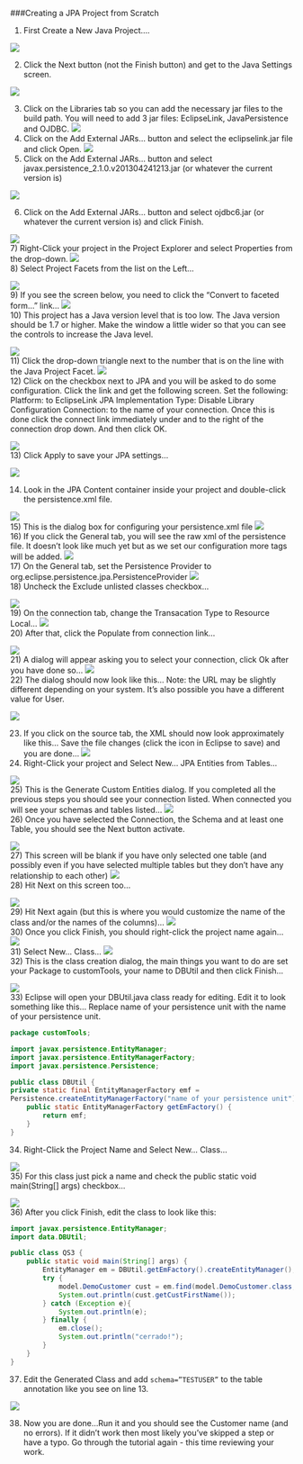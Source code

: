 <!-- this is the tutorial slowly I turned -->
###Creating a JPA Project from Scratch

1) First Create a New Java Project….

![](images/slowlyiturned/image10.png)<br>

2) Click the Next button (not the Finish button) and get to the Java Settings screen.

![](images/slowlyiturned/image12.png)

3) Click on the Libraries tab so you can add the necessary jar files to the build path. You will need to add 3 jar files: EclipseLink, JavaPersistence and OJDBC.
![](images/slowlyiturned/image11.png)<br>
4) Click on the Add External JARs… button and select the eclipselink.jar file and click Open. 
![](images/slowlyiturned/image14.png)<br>
5) Click on the Add External JARs… button and select javax.persistence_2.1.0.v201304241213.jar (or whatever the current version is)

![](images/slowlyiturned/image13.png)<br>

6) Click on the Add External JARs… button and select ojdbc6.jar (or whatever the current version is) and click Finish.

![](images/slowlyiturned/image16.png)<br>
7) Right-Click your project in the Project Explorer and select Properties from the drop-down.
![](images/slowlyiturned/image15.png)<br>
8) Select Project Facets from the list on the Left…

![](images/slowlyiturned/image20.png)<br>
9) If you see the screen below, you need to click the “Convert to faceted form…” link…
![](images/slowlyiturned/image18.png)<br>
10) This project has a Java version level that is too low.  The Java version should be 1.7 or higher.
Make the window a little wider so that you can see the controls to increase the Java level.

![](images/slowlyiturned/image25.png)<br>
11) Click the drop-down triangle next to the number that is on the line with the Java Project Facet.
![](images/slowlyiturned/image21.png)<br>
12) Click on the checkbox next to JPA and you will be asked to do some configuration. Click the link and get the following screen. Set the following:
Platform: to EclipseLink
JPA Implementation Type: Disable Library Configuration
Connection: to the name of your connection. 
Once this is done click the connect link immediately under and to the right of the connection drop down. 
And then click OK.

![](images/slowlyiturned/image23.png)<br>
13) Click Apply to save your JPA settings…

![](images/slowlyiturned/image26.png)<br>

14) Look in the JPA Content container inside your project and double-click the persistence.xml file.

![](images/slowlyiturned/image28.png)<br>
15) This is the dialog box for configuring your persistence.xml file
![](images/slowlyiturned/image29.png)<br>
16) If you click the General tab, you will see the raw xml of the persistence file. It doesn’t look like much yet but as we set our configuration more tags will be added.
![](images/slowlyiturned/image30.png)<br>
17) On the General tab, set the Persistence Provider to  org.eclipse.persistence.jpa.PersistenceProvider
![](images/slowlyiturned/image31.png)<br>
18) Uncheck the Exclude unlisted classes checkbox…

![](images/slowlyiturned/image32.png)<br>
19) On the connection tab, change the Transacation Type to Resource Local…
![](images/slowlyiturned/image33.png)<br>
20) After that, click the Populate from connection link…

![](images/slowlyiturned/image34.png)<br>
21) A dialog will appear asking you to select your connection, click Ok after you have done so…
![](images/slowlyiturned/image00.png)<br>
22) The dialog should now look like this… Note: the URL may be slightly different depending on your system. It’s also possible you have a different value for User.

![](images/slowlyiturned/image01.png)<br>

23) If you click on the source tab, the XML should now look approximately like this… 
Save the file changes (click the icon in Eclipse to save) and you are done…
![](images/slowlyiturned/image02.png)<br>
24) Right-Click your project and Select New… JPA Entities from Tables…

![](images/slowlyiturned/image03.png)<br>
25) This is the Generate Custom Entities dialog. If you completed all the previous steps you should see your connection listed. When connected you will see your schemas and tables listed…
![](images/slowlyiturned/image04.png)<br>
26) Once you have selected the Connection, the Schema and at least one Table, you should see the Next button activate.

![](images/slowlyiturned/image05.png)<br>
27) This screen will be blank if you have only selected one table (and possibly even if you have selected multiple tables but they don’t have any relationship to each other)
![](images/slowlyiturned/image06.png)<br>
28) Hit Next on this screen too…

![](images/slowlyiturned/image07.png)<br>
29) Hit Next again (but this is where you would customize the name of the class and/or the names of the columns)…
![](images/slowlyiturned/image08.png)<br>
30) Once you click Finish, you should right-click the project name again…
![](images/slowlyiturned/image09.png)<br>
31) Select New… Class…
![](images/slowlyiturned/image17.png)<br>
32) This is the class creation dialog, the main things you want to do are set your Package to customTools, your name to DBUtil and then click Finish…

![](images/slowlyiturned/image19.png)<br>
33) Eclipse will open your DBUtil.java class ready for editing. Edit it to look something like this…
Replace name of your persistence unit with the name of your persistence unit.

```java
package customTools;

import javax.persistence.EntityManager;
import javax.persistence.EntityManagerFactory;
import javax.persistence.Persistence;

public class DBUtil {
private static final EntityManagerFactory emf = 
Persistence.createEntityManagerFactory("name of your persistence unit");
	public static EntityManagerFactory getEmFactory() {
		return emf;
	}
}
```
34) Right-Click the Project Name and Select New… Class…

![](images/slowlyiturned/image22.png)<br>
35) For this class just pick a name and check the public static void main(String[] args) checkbox…

![](images/slowlyiturned/image24.png)<br>
36) After you click Finish, edit the class to look like this:

```java
import javax.persistence.EntityManager;
import data.DBUtil;

public class QS3 {
	public static void main(String[] args) {
		EntityManager em = DBUtil.getEmFactory().createEntityManager();
		try {
			model.DemoCustomer cust = em.find(model.DemoCustomer.class, (long)2);
			System.out.println(cust.getCustFirstName());
		} catch (Exception e){
			System.out.println(e);
		} finally {
			em.close();
			System.out.println("cerrado!");
		}
	}
}

```
37)  Edit the Generated Class and add ```schema=”TESTUSER”``` to the table annotation like you see on line 13.

![](images/slowlyiturned/image27.png)<br>

38) Now you are done…Run it and you should see the Customer name (and no errors).
If it didn’t work then most likely you’ve skipped a step or have a typo. Go through the tutorial again - this time reviewing your work.

